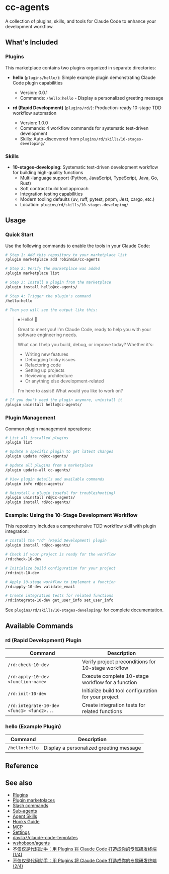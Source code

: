 # cc-agents

A collection of plugins, skills, and tools for Claude Code to enhance your development workflow.

## What's Included

### Plugins

This marketplace contains two plugins organized in separate directories:

- **hello** (`plugins/hello/`): Simple example plugin demonstrating Claude Code plugin capabilities
  - Version: 0.0.1
  - Commands: `/hello:hello` - Display a personalized greeting message

- **rd (Rapid Development)** (`plugins/rd/`): Production-ready 10-stage TDD workflow automation
  - Version: 1.0.0
  - Commands: 4 workflow commands for systematic test-driven development
  - Skills: Auto-discovered from `plugins/rd/skills/10-stages-developing/`

### Skills

- **10-stages-developing**: Systematic test-driven development workflow for building high-quality functions
  - Multi-language support (Python, JavaScript, TypeScript, Java, Go, Rust)
  - Soft contract build tool approach
  - Integration testing capabilities
  - Modern tooling defaults (uv, ruff, pytest, pnpm, Jest, cargo, etc.)
  - Location: `plugins/rd/skills/10-stages-developing/`

## Usage

### Quick Start

Use the following commands to enable the tools in your Claude Code:

```bash
# Step 1: Add this repository to your marketplace list
/plugin marketplace add robinmin/cc-agents

# Step 2: Verify the marketplace was added
/plugin marketplace list

# Step 3: Install a plugin from the marketplace
/plugin install hello@cc-agents/

# Step 4: Trigger the plugin's command
/hello:hello

# Then you will see the output like this:
```

> ⏺ Hello! 👋
>
> Great to meet you! I'm Claude Code, ready to help you with your software engineering needs.
>
> What can I help you build, debug, or improve today? Whether it's:
>
> - Writing new features
> - Debugging tricky issues
> - Refactoring code
> - Setting up projects
> - Reviewing architecture
> - Or anything else development-related
>
> I'm here to assist! What would you like to work on?

```bash
# If you don't need the plugin anymore, uninstall it
/plugin uninstall hello@cc-agents/
```

### Plugin Management

Common plugin management operations:

```bash
# List all installed plugins
/plugin list

# Update a specific plugin to get latest changes
/plugin update rd@cc-agents/

# Update all plugins from a marketplace
/plugin update-all cc-agents/

# View plugin details and available commands
/plugin info rd@cc-agents/

# Reinstall a plugin (useful for troubleshooting)
/plugin uninstall rd@cc-agents/
/plugin install rd@cc-agents/
```

### Example: Using the 10-Stage Development Workflow

This repository includes a comprehensive TDD workflow skill with plugin integration:

```bash
# Install the "rd" (Rapid Development) plugin
/plugin install rd@cc-agents/

# Check if your project is ready for the workflow
/rd:check-10-dev

# Initialize build configuration for your project
/rd:init-10-dev

# Apply 10-stage workflow to implement a function
/rd:apply-10-dev validate_email

# Create integration tests for related functions
/rd:integrate-10-dev get_user_info set_user_info
```

See `plugins/rd/skills/10-stages-developing/` for complete documentation.

## Available Commands

### rd (Rapid Development) Plugin

| Command | Description |
|---------|-------------|
| `/rd:check-10-dev` | Verify project preconditions for 10-stage workflow |
| `/rd:apply-10-dev <function-name>` | Execute complete 10-stage workflow for a function |
| `/rd:init-10-dev` | Initialize build tool configuration for your project |
| `/rd:integrate-10-dev <func1> <func2>...` | Create integration tests for related functions |

### hello (Example Plugin)

| Command | Description |
|---------|-------------|
| `/hello:hello` | Display a personalized greeting message |

## Reference

## See also

- [Plugins](https://docs.claude.com/en/docs/claude-code/plugins)
- [Plugin marketplaces](https://docs.claude.com/en/docs/claude-code/plugin-marketplaces)
- [Slash commands](https://docs.claude.com/en/docs/claude-code/slash-commands)
- [Sub-agents](https://docs.claude.com/en/docs/claude-code/sub-agents)
- [Agent Skills](https://docs.claude.com/en/docs/agents-and-tools/agent-skills/overview)
- [Hooks Guide](https://docs.claude.com/en/docs/claude-code/hooks-guide)
- [MCP](https://docs.claude.com/en/docs/claude-code/mcp)
- [Settings](https://docs.claude.com/en/docs/claude-code/settings)
- [davila7/claude-code-templates](https://github.com/davila7/claude-code-templates)
- [wshobson/agents](https://github.com/wshobson/agents)
- [不仅仅是代码助手：用 Plugins 将 Claude Code 打造成你的专属研发终端(1/4)](https://surfing.salty.vip/articles/cn/claude_code_plugins_01/)
- [不仅仅是代码助手：用 Plugins 将 Claude Code 打造成你的专属研发终端(2/4)](https://surfing.salty.vip/articles/cn/claude_code_plugins_02/)
